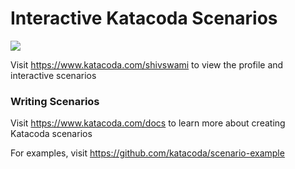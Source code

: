 # Interactive Katacoda Scenarios

[![](http://shields.katacoda.com/katacoda/shivswami/count.svg)](https://www.katacoda.com/shivswami "Get your profile on Katacoda.com")

Visit https://www.katacoda.com/shivswami to view the profile and interactive scenarios

### Writing Scenarios
Visit https://www.katacoda.com/docs to learn more about creating Katacoda scenarios

For examples, visit https://github.com/katacoda/scenario-example
